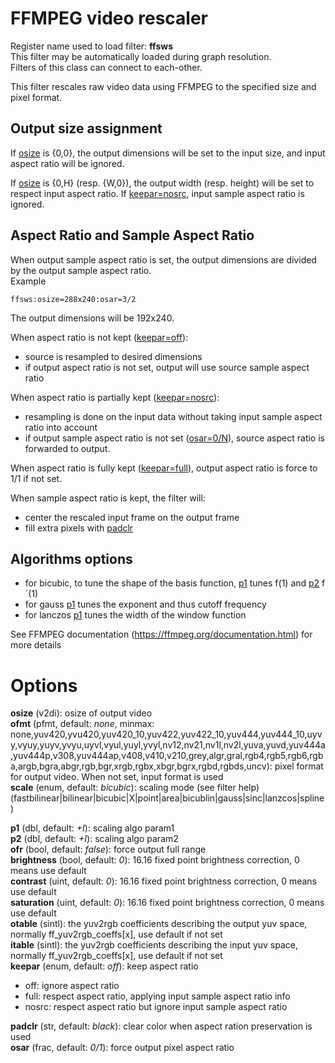 <!-- automatically generated - do not edit, patch gpac/applications/gpac/gpac.c -->

# FFMPEG video rescaler  
  
Register name used to load filter: __ffsws__  
This filter may be automatically loaded during graph resolution.  
Filters of this class can connect to each-other.  
  
This filter rescales raw video data using FFMPEG to the specified size and pixel format.  

## Output size assignment  
If [osize](#osize) is {0,0}, the output dimensions will be set to the input size, and input aspect ratio will be ignored.  
  
If [osize](#osize) is {0,H} (resp. {W,0}), the output width (resp. height) will be set to respect input aspect ratio. If [keepar=nosrc](#keepar=nosrc), input sample aspect ratio is ignored.  

## Aspect Ratio and Sample Aspect Ratio  
When output sample aspect ratio is set, the output dimensions are divided by the output sample aspect ratio.  
Example
```
ffsws:osize=288x240:osar=3/2
```  
The output dimensions will be 192x240.  
  
When aspect ratio is not kept ([keepar=off](#keepar=off)):  
- source is resampled to desired dimensions  
- if output aspect ratio is not set, output will use source sample aspect ratio  
  
When aspect ratio is partially kept ([keepar=nosrc](#keepar=nosrc)):  
- resampling is done on the input data without taking input sample aspect ratio into account  
- if output sample aspect ratio is not set ([osar=0/N](#osar=0/N)), source aspect ratio is forwarded to output.  
  
When aspect ratio is fully kept ([keepar=full](#keepar=full)), output aspect ratio is force to 1/1 if not set.  
  
When sample aspect ratio is kept, the filter will:  
- center the rescaled input frame on the output frame  
- fill extra pixels with [padclr](#padclr)  
  
## Algorithms options  
- for bicubic, to tune the shape of the basis function, [p1](#p1) tunes f(1) and [p2](#p2) f´(1)  
- for gauss [p1](#p1) tunes the exponent and thus cutoff frequency  
- for lanczos [p1](#p1) tunes the width of the window function  
  
See FFMPEG documentation (https://ffmpeg.org/documentation.html) for more details  
  

# Options    
  
<a id="osize">__osize__</a> (v2di): osize of output video  
<a id="ofmt">__ofmt__</a> (pfmt, default: _none_, minmax: none,yuv420,yvu420,yuv420_10,yuv422,yuv422_10,yuv444,yuv444_10,uyvy,vyuy,yuyv,yvyu,uyvl,vyul,yuyl,yvyl,nv12,nv21,nv1l,nv2l,yuva,yuvd,yuv444a,yuv444p,v308,yuv444ap,v408,v410,v210,grey,algr,gral,rgb4,rgb5,rgb6,rgba,argb,bgra,abgr,rgb,bgr,xrgb,rgbx,xbgr,bgrx,rgbd,rgbds,uncv): pixel format for output video. When not set, input format is used  
<a id="scale">__scale__</a> (enum, default: _bicubic_): scaling mode (see filter help) (fastbilinear|bilinear|bicubic|X|point|area|bicublin|gauss|sinc|lanzcos|spline)  
  
<a id="p1">__p1__</a> (dbl, default: _+I_): scaling algo param1  
<a id="p2">__p2__</a> (dbl, default: _+I_): scaling algo param2  
<a id="ofr">__ofr__</a> (bool, default: _false_): force output full range  
<a id="brightness">__brightness__</a> (bool, default: _0_): 16.16 fixed point brightness correction, 0 means use default  
<a id="contrast">__contrast__</a> (uint, default: _0_): 16.16 fixed point brightness correction, 0 means use default  
<a id="saturation">__saturation__</a> (uint, default: _0_): 16.16 fixed point brightness correction, 0 means use default  
<a id="otable">__otable__</a> (sintl): the yuv2rgb coefficients describing the output yuv space, normally ff_yuv2rgb_coeffs[x], use default if not set  
<a id="itable">__itable__</a> (sintl): the yuv2rgb coefficients describing the input yuv space, normally ff_yuv2rgb_coeffs[x], use default if not set  
<a id="keepar">__keepar__</a> (enum, default: _off_): keep aspect ratio  
* off: ignore aspect ratio  
* full: respect aspect ratio, applying input sample aspect ratio info  
* nosrc: respect aspect ratio but ignore input sample aspect ratio  
  
<a id="padclr">__padclr__</a> (str, default: _black_): clear color when aspect ration preservation is used  
<a id="osar">__osar__</a> (frac, default: _0/1_): force output pixel aspect ratio  
  

